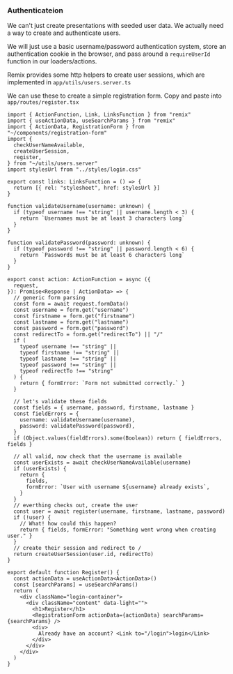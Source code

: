 ### Authenticateion

We can't just create presentations with seeded user data. We actually need a way
to create and authenticate users.

We will just use a basic username/password authentication system, store an authentication
cookie in the browser, and pass around a `requireUserId` function in our loaders/actions.

Remix provides some http helpers to create user sessions, which are implemented
in `app/utils/users.server.ts`

We can use these to create a simple registration form. Copy and paste into
`app/routes/register.tsx`

```tsx
import { ActionFunction, Link, LinksFunction } from "remix"
import { useActionData, useSearchParams } from "remix"
import { ActionData, RegistrationForm } from "~/components/registration-form"
import {
  checkUserNameAvailable,
  createUserSession,
  register,
} from "~/utils/users.server"
import stylesUrl from "../styles/login.css"

export const links: LinksFunction = () => {
  return [{ rel: "stylesheet", href: stylesUrl }]
}

function validateUsername(username: unknown) {
  if (typeof username !== "string" || username.length < 3) {
    return `Usernames must be at least 3 characters long`
  }
}

function validatePassword(password: unknown) {
  if (typeof password !== "string" || password.length < 6) {
    return `Passwords must be at least 6 characters long`
  }
}

export const action: ActionFunction = async ({
  request,
}): Promise<Response | ActionData> => {
  // generic form parsing
  const form = await request.formData()
  const username = form.get("username")
  const firstname = form.get("firstname")
  const lastname = form.get("lastname")
  const password = form.get("password")
  const redirectTo = form.get("redirectTo") || "/"
  if (
    typeof username !== "string" ||
    typeof firstname !== "string" ||
    typeof lastname !== "string" ||
    typeof password !== "string" ||
    typeof redirectTo !== "string"
  ) {
    return { formError: `Form not submitted correctly.` }
  }

  // let's validate these fields
  const fields = { username, password, firstname, lastname }
  const fieldErrors = {
    username: validateUsername(username),
    password: validatePassword(password),
  }
  if (Object.values(fieldErrors).some(Boolean)) return { fieldErrors, fields }

  // all valid, now check that the username is available
  const userExists = await checkUserNameAvailable(username)
  if (userExists) {
    return {
      fields,
      formError: `User with username ${username} already exists`,
    }
  }
  // everthing checks out, create the user
  const user = await register(username, firstname, lastname, password)
  if (!user) {
    // What! how could this happen?
    return { fields, formError: "Something went wrong when creating user." }
  }
  // create their session and redirect to /
  return createUserSession(user.id, redirectTo)
}

export default function Register() {
  const actionData = useActionData<ActionData>()
  const [searchParams] = useSearchParams()
  return (
    <div className="login-container">
      <div className="content" data-light="">
        <h1>Register</h1>
        <RegistrationForm actionData={actionData} searchParams={searchParams} />
        <div>
          Already have an account? <Link to="/login">login</Link>
        </div>
      </div>
    </div>
  )
}
```
